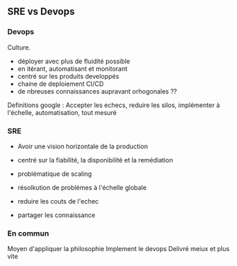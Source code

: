 ## SRE vs Devops

### Devops 

Culture.

- déployer avec plus de fluidité possible
- en itérant, automatisant et monitorant
- centré sur les produits developpés
- chaine de deploiement CI/CD
- de nbreuses connaissances aupravant orhogonales ??


Definitions google : 
Accepter les echecs, reduire les silos, implémenter à l'échelle, automatisation, tout mesuré

### SRE 

- Avoir une vision horizontale de la production
- centré sur la fiabilité, la disponibilité et la remédiation
- problématique de scaling
- résolkution de problémes à l'échelle globale

- reduire les couts de l'echec
- partager les connaissance


### En commun 
Moyen d'appliquer la philosophie
Implement le devops
Delivré meiux et plus vite
